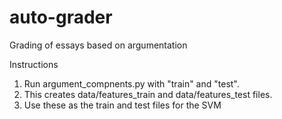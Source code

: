 # auto-grader
Grading of essays based on argumentation

Instructions

1. Run argument_compnents.py with "train" and "test". 
2. This creates data/features_train and data/features_test files.
3. Use these as the train and test files for the SVM
